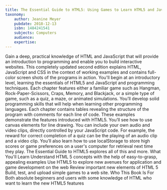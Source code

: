 ```yaml
---
title: The Essential Guide to HTML5: Using Games to Learn HTML5 and JavaScript
taxonomy:
	author: Jeanine Meyer
	pubdate: 2018-12-13
	isbn: 1484241541
	subjects: Computers
	audience: 
	expertise: 
---
```

Gain a deep, practical knowledge of HTML and JavaScript that will provide an introduction to programming and enable you to build interactive websites. This completely updated second edition explains HTML, JavaScript and CSS in the context of working examples and contains full-color screen shots of the programs in action. You'll begin at an introductory level, learning the essentials of HTML5 and JavaScript and programming techniques. Each chapter features either a familiar game such as Hangman, Rock-Paper-Scissors, Craps, Memory, and Blackjack, or a simple type of game, such as a quiz, a maze, or animated simulations. You’ll develop solid programming skills that will help when learning other programming languages. Each chapter contains tables revealing the structure of the program with comments for each line of code. These examples demonstrate the features introduced with HTML5. You’ll see how to use canvas elements for line drawing. You can include your own audio and video clips, directly controlled by your JavaScript code. For example, the reward for correct completion of a quiz can be the playing of an audio clip and a video clip. You’ll also learn how to use localStorage to store high scores or game preferences on a user's computer for retrieval next time they play. The Essential Guide to HTML5 explores all of this and more. What You'll Learn Understand HTML 5 concepts with the help of easy-to-grasp, appealing examples Use HTML5 to explore new avenues for application and game development on the web Review important new elements of HTML 5 Build, test, and upload simple games to a web site. Who This Book Is For Both absolute beginners and users with some knowledge of HTML who want to learn the new HTML5 features